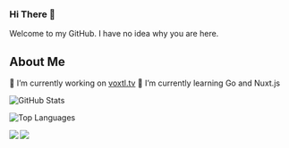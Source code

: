 ### Hi There 👋
Welcome to my GitHub. I have no idea why you are here.

## About Me
🔭 I’m currently working on [voxtl.tv](https://voxtl.tv)
🌱 I’m currently learning Go and Nuxt.js

![GitHub Stats](https://github-readme-stats.vercel.app/api?username=LukeHallett&show_icons=true)

![Top Languages](https://github-readme-stats.vercel.app/api/top-langs/?username=LukeHallett&layout=compact)

<img align="left" src="https://github-readme-stats.vercel.app/api?username=LukeHallett&show_icons=true" />
<img align="left" src="https://github-readme-stats.vercel.app/api/top-langs/?username=LukeHallett&layout=compact" />


<!--
**LukeHallett/LukeHallett** is a ✨ _special_ ✨ repository because its `README.md` (this file) appears on your GitHub profile.

Here are some ideas to get you started:

- 🔭 I’m currently working on ...
- 🌱 I’m currently learning ...
- 👯 I’m looking to collaborate on ...
- 🤔 I’m looking for help with ...
- 💬 Ask me about ...
- 📫 How to reach me: ...
- 😄 Pronouns: ...
- ⚡ Fun fact: ...
-->
